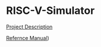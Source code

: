 # RISC-V-Simulator
[Project Description](https://github.com/DhanushSavaram/RISC-V-Simulator/blob/main/docs/Final%20Project%20Description%202025-1.pdf)


[Refernce Manual](https://github.com/DhanushSavaram/RISC-V-Simulator/blob/main/docs/ISA-reference.pdf))
